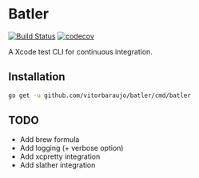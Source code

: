 # Batler

[![Build Status](https://travis-ci.com/vitorbaraujo/batler.svg?branch=master)](https://travis-ci.com/vitorbaraujo/batler)
[![codecov](https://codecov.io/gh/vitorbaraujo/batler/branch/master/graph/badge.svg?token=R4NPK8XCRW)](https://codecov.io/gh/vitorbaraujo/batler)

A Xcode test CLI for continuous integration.

## Installation

```sh
go get -u github.com/vitorbaraujo/batler/cmd/batler
```

## TODO

- Add brew formula
- Add logging (+ verbose option)
- Add xcpretty integration
- Add slather integration